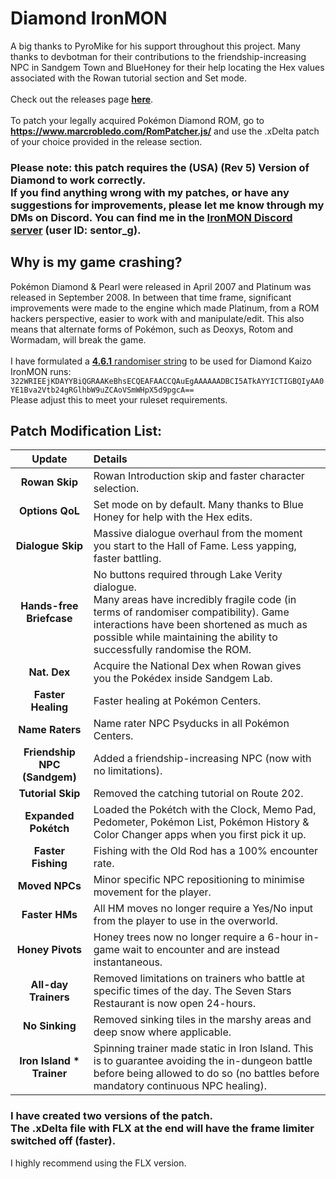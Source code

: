 # Diamond IronMON

A big thanks to PyroMike for his support throughout this project. Many thanks to devbotman for their contributions to the friendship-increasing NPC in Sandgem Town and BlueHoney for their help locating the Hex values associated with the Rowan tutorial section and Set mode.
<br><br>
Check out the releases page [**here**](https://github.com/SentorG/diamond-ironmon/releases).
<br><br>
To patch your legally acquired Pokémon Diamond ROM, go to **https://www.marcrobledo.com/RomPatcher.js/** and use the .xDelta patch of your choice provided in the release section.

### Please note: this patch requires the **(USA) (Rev 5) Version** of Diamond to work correctly.<br>If you find anything wrong with my patches, or have any suggestions for improvements, please let me know through my DMs on Discord. You can find me in the **[IronMON Discord server](https://discord.com/invite/jFPYsZAhjX) (user ID: sentor_g)**.

## Why is my game crashing?
Pokémon Diamond & Pearl were released in April 2007 and Platinum was released in September 2008. In between that time frame, significant improvements were made to the engine which made Platinum, from a ROM hackers perspective, easier to work with and manipulate/edit. This also means that alternate forms of Pokémon, such as Deoxys, Rotom and Wormadam, will break the game.<br><br>I have formulated a <ins>**4.6.1** randomiser string</ins> to be used for Diamond Kaizo IronMON runs: `322WRIEEjKDAYYBiQGRAAKeBhsECQEAFAACCQAuEgAAAAAADBCI5ATkAYYICTIGBQIyAA0YE1Bva2Vtb24gRGlhbW9uZCAoVSmWHpX5d9pgcA==`<br>Please adjust this to meet your ruleset requirements.

## Patch Modification List:
| **Update** | **Details** |
|:-:|:-|
| **Rowan Skip** | Rowan Introduction skip and faster character selection. |
| **Options QoL** | Set mode on by default. Many thanks to Blue Honey for help with the Hex edits. |
| **Dialogue Skip** | Massive dialogue overhaul from the moment you start to the Hall of Fame. Less yapping, faster battling. |
| **Hands-free Briefcase** | No buttons required through Lake Verity dialogue.<br>Many areas have incredibly fragile code (in terms of randomiser compatibility). Game interactions have been shortened as much as possible while maintaining the ability to successfully randomise the ROM. |
| **Nat. Dex** | Acquire the National Dex when Rowan gives you the Pokédex inside Sandgem Lab. |
| **Faster Healing** | Faster healing at Pokémon Centers. |
| **Name Raters** | Name rater NPC Psyducks in all Pokémon Centers. |
| **Friendship NPC (Sandgem)** | Added a friendship-increasing NPC (now with no limitations). |
| **Tutorial Skip** | Removed the catching tutorial on Route 202. |
| **Expanded Pokétch** | Loaded the Pokétch with the Clock, Memo Pad, Pedometer, Pokémon List, Pokémon History & Color Changer apps when you first pick it up. |
| **Faster Fishing** | Fishing with the Old Rod has a 100% encounter rate. |
| **Moved NPCs** | Minor specific NPC repositioning to minimise movement for the player. |
| **Faster HMs** | All HM moves no longer require a Yes/No input from the player to use in the overworld. |
| **Honey Pivots** | Honey trees now no longer require a 6-hour in-game wait to encounter and are instead instantaneous. |
| **All-day Trainers** | Removed limitations on trainers who battle at specific times of the day. The Seven Stars Restaurant is now open 24-hours. |
| **No Sinking** | Removed sinking tiles in the marshy areas and deep snow where applicable. |
| **Iron Island * Trainer** | Spinning trainer made static in Iron Island. This is to guarantee avoiding the in-dungeon battle before being allowed to do so (no battles before mandatory continuous NPC healing). |

### I have created two versions of the patch.<br>The .xDelta file with FLX at the end will have the frame limiter switched off (faster).
I highly recommend using the FLX version.
